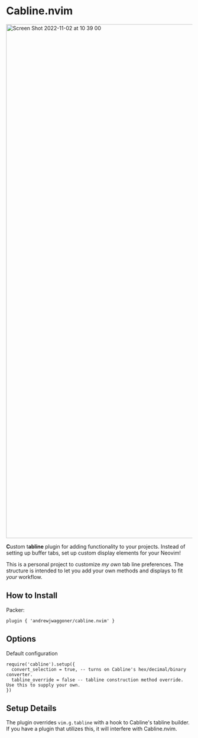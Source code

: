 # Cabline.nvim

<img width="1385" alt="Screen Shot 2022-11-02 at 10 39 00" src="https://user-images.githubusercontent.com/11034778/201411831-118369d6-a595-4e2d-b387-396deed70b39.png">

**C**ustom t**abline** plugin for adding functionality to your projects. Instead of setting 
up buffer tabs, set up custom display elements for your Neovim!

This is a personal project to customize _my own_ tab line preferences. The structure is intended to let 
you add your own methods and displays to fit _your_ workflow.

## How to Install

Packer:
```
plugin { 'andrewjwaggoner/cabline.nvim' }
```

## Options
Default configuration
```
require('cabline').setup({
  convert_selection = true, -- turns on Cabline's hex/decimal/binary converter.
  tabline_override = false -- tabline construction method override. Use this to supply your own.
})
```

## Setup Details
The plugin overrides `vim.g.tabline` with a hook to Cabline's tabline builder.
 If you have a plugin that utilizes this, it will interfere with Cabline.nvim.
